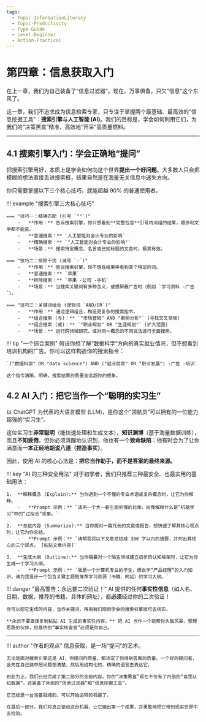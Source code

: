 ```yaml
---
tags:
  - Topic-InformationLiteracy
  - Topic-Productivity
  - Type-Guide
  - Level-Beginner
  - Action-Practical
---
```


# 第四章：信息获取入门

在上一章，我们为自己装备了“信息过滤器”。现在，万事俱备，只欠“信息”这个东风了。

这一章，我们不追求成为信息检索专家，只专注于掌握两个最基础、最高效的“信息挖掘工具”：**搜索引擎**与**人工智能 (AI)**。我们的目标是，学会如何利用它们，为我们的“决策黑盒”精准、高效地“开采”高质量燃料。

---

## 4.1 搜索引擎入门：学会正确地“提问”

把搜索引擎用好，本质上是学会如何向这个世界**提出一个好问题**。大多数人只会把模糊的想法直接丢进搜索框，结果自然是在海量无关信息中迷失方向。

你只需要掌握以下三个核心技巧，就能超越 90% 的普通使用者。

!!! example "搜索引擎三大核心技巧"

    === "技巧一：精确匹配 (引号 `""`)"
        -   **作用：** 告诉搜索引擎，你只想看到**完整包含**引号内词组的结果，顺序和文字都不能变。
        -   **普通搜索：** `人工智能对会计专业的影响`
        -   **精确搜索：** `"人工智能对会计专业的影响"`
        -   **场景：** 搜索特定概念、名言或已知标题的文章时，极其有效。

    === "技巧二：排除干扰 (减号 `-`)"
        -   **作用：** 告诉搜索引擎，你不想在结果中看到某个特定的词。
        -   **普通搜索：** `苹果`
        -   **排除搜索：** `苹果 -公司 -手机`
        -   **场景：** 当搜索关键词有多种含义，或想屏蔽广告时（例如 `学习资料 -广告`）。

    === "技巧三：关键词组合 (逻辑词 `AND/OR`)"
        -   **作用：** 通过逻辑组合，构造更复杂的搜索指令。
        -   **组合搜索 (与)：** `"市场营销" AND "案例分析"` (寻找交叉领域)
        -   **组合搜索 (或)：** `"职业规划" OR "生涯规划"` (扩大范围)
        -   **场景：** 进行跨领域研究，或对同一概念的不同说法进行全面搜索。

!!! tip "一个综合案例"
    假设你想了解“数据科学”方向的真实就业情况，但不想看到培训机构的广告。你可以这样构造你的搜索指令：

    `("数据科学" OR "data science") AND ("就业前景" OR "职业发展") -广告 -培训`

    这个指令清晰、明确，搜索结果的质量会远超你的想象。

## 4.2 AI 入门：把它当作一个“聪明的实习生”

以 ChatGPT 为代表的大语言模型 (LLM)，是你这个“领航员”可以拥有的一位能力超强的“实习生”。

这位实习生**非常聪明**（能快速处理和生成文本），**知识渊博**（基于海量数据训练），而且**不知疲倦**。但你必须清醒地认识到，他也有一个**致命缺陷**：他有时会为了让你满意而**一本正经地胡说八道（捏造事实）**。

因此，使用 AI 的核心心法是：**把它当作助手，而不是答案的最终来源。**

!!! key "AI 的三种安全用法"
    对于初学者，我们只推荐三种最安全、也最实用的基础用法：

    1.  **解释概念 (Explain):** 当你遇到一个不懂的专业术语或复杂概念时，让它为你解释。
        -   **Prompt 示例：** `请用一个大一新生能听懂的比喻，向我解释什么是“机器学习”中的“过拟合”现象。`

    2.  **总结内容 (Summarize):** 当你面对一篇冗长的文章或报告，想快速了解其核心观点时，让它为你总结。
        -   **Prompt 示例：** `请帮我将以下文章总结成 300 字以内的摘要，并列出其核心的三个观点。 [粘贴文章内容]`

    3.  **生成大纲 (Outline):** 当你需要对一个陌生领域建立初步的认知框架时，让它为你生成一个学习大纲。
        -   **Prompt 示例：** `我是一个计算机专业的学生，想自学“产品经理”的入门知识，请为我设计一个包含关键主题和推荐学习资源（书籍、网站）的学习大纲。`

!!! danger "最高警告：永远要二次验证！"
    AI 提供的任何**事实性信息**（如人名、日期、数据、推荐的书籍、具体的网址），都**必须**经过你的二次验证！

    你可以把它生成的内容，当作关键词，再用我们刚刚学会的搜索引擎技巧去核实。

    **永远不要直接复制粘贴 AI 生成的事实性内容。** 把 AI 当作一个能帮你头脑风暴、整理思路的伙伴，但最终的“事实核查官”必须是你自己。

---

!!! author "作者的观点"
    信息获取，是一场“提问”的艺术。

    无论是面对搜索引擎还是 AI，你提问的质量，都决定了你得到答案的质量。一个好的提问者，会先在自己脑中把问题想清楚，然后用结构化的、精确的语言去表达它。

    到此为止，我们已经完成了第二部分的全部内容。你的“决策黑盒”现在不仅有了内部的“自我认知数据”，还装备了外部的“信息过滤器”和“信息挖掘工具”。

    它已经是一台准备就绪的、可以开始运转的机器了。

    在最后一部分，我们将真正驱动这台机器，让它输出第一个成果，并勇敢地把它带到现实世界中去检验。
    